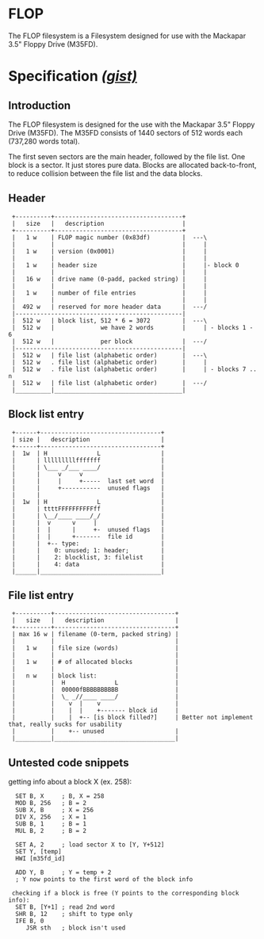 FLOP
====

The FLOP filesystem is a Filesystem designed for use with the Mackapar 3.5" Floppy Drive (M35FD).


Specification [*(gist)*](https://gist.github.com/S0lll0s/5446051#file-flop-specification-draft-1)
=============

Introduction
------------
 
The FLOP filesystem is designed for the use with the Mackapar 3.5" Floppy Drive (M35FD).
The M35FD consists of 1440 sectors of 512 words each (737,280 words total).
 
The first seven sectors are the main header, followed by the file list.
One block is a sector. It just stores pure data.
Blocks are allocated back-to-front, to reduce collision between the file list and the data blocks.
 
 
Header
------
```
 +----------+------------------------------------+
 |   size   |   description                      |
 +----------+------------------------------------+
 |   1 w    | FLOP magic number (0x83df)         |  ---\
 |          |                                    |     |
 |   1 w    | version (0x0001)                   |     |
 |          |                                    |     |
 |   1 w    | header size                        |     |- block 0
 |          |                                    |     |
 |   16 w   | drive name (0-padd, packed string) |     |
 |          |                                    |     |
 |   1 w    | number of file entries             |     |
 |          |                                    |     |
 |  492 w   | reserved for more header data      |  ---/
 |-----------------------------------------------|
 |  512 w   | block list, 512 * 6 = 3072         |  ---\
 |  512 w   |             we have 2 words        |     | - blocks 1 - 6
 |  512 w   |             per block              |  ---/
 |-----------------------------------------------|
 |  512 w   | file list (alphabetic order)       |  ---\
 |  512 w   . file list (alphabetic order)       |     |
 |  512 w   . file list (alphabetic order)       |     | - blocks 7 .. n
 |  512 w   | file list (alphabetic order)       |  ---/
 |__________|____________________________________|
 ``` 
 
Block list entry
----------------
``` 
 +------+----------------------------------+
 | size |   description                    |
 +------+----------------------------------+
 |  1w  | H              L                 |
 |      | lllllllllfffffff                 |
 |      | \___ _/___ ____/                 |
 |      |     v     v                      |
 |      |     |     +-----  last set word  |
 |      |     +-----------  unused flags   |
 |      |                                  |
 |  1w  | H              L                 |
 |      | ttttFFFFFFFFFFff                 |
 |      | \__/____ ____/_/                 |
 |      |  v      v     |                  |
 |      |  |      |     +-  unused flags   |
 |      |  |      +-------  file id        |
 |      |  +-- type:                       |
 |      |    0: unused; 1: header;         |
 |      |    2: blocklist, 3: filelist     |
 |      |    4: data                       |
 |______|__________________________________|
``` 
 
File list entry
---------------
```
 +----------+----------------------------------+
 |   size   |   description                    |
 +----------+----------------------------------+
 | max 16 w | filename (0-term, packed string) |
 |          |                                  |
 |   1 w    | file size (words)                |
 |          |                                  |
 |   1 w    | # of allocated blocks            |
 |          |                                  |
 |   n w    | block list:                      |
 |          |  H              L                |
 |          |  00000fBBBBBBBBBB                |
 |          |  \_ _//____ ____/                |
 |          |    v  |    v                     |
 |          |    |  |    +------- block id     |
 |          |    |  +-- [is block filled?]     | Better not implement that, really sucks for usability
 |          |    +-- unused                    |
 |__________|__________________________________|
 ``` 
 
Untested code snippets
----------------------
 getting info about a block X (ex. 258):
```
  SET B, X     ; B, X = 258
  MOD B, 256   ; B = 2
  SUB X, B     ; X = 256
  DIV X, 256   ; X = 1
  SUB B, 1     ; B = 1
  MUL B, 2     ; B = 2
 
  SET A, 2     ; load sector X to [Y, Y+512]
  SET Y, [temp]
  HWI [m35fd_id]
 
  ADD Y, B     ; Y = temp + 2
  ; Y now points to the first word of the block info
 
 checking if a block is free (Y points to the corresponding block info):
  SET B, [Y+1] ; read 2nd word
  SHR B, 12    ; shift to type only
  IFE B, 0
     JSR sth   ; block isn't used
```
